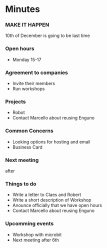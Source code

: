 # Minutes
### MAKE IT HAPPEN
10th of December is going to be last time

### Open hours
* Monday 15-17


### Agreement to companies
* Invite their members
* Run workshops

### Projects
* Robot
* Contact Marcello about reusing Enguno

### Common Concerns
* Looking options for hosting and email
* Business Card

### Next meeting
after 

### Things to do
* Write a letter to Claes and Robert
* Write a short description of Workshop
* Anounce officially that we have open hours 
* Contact Marcello about reusing Enguno


### Upcomming events
* Workshop with microbit
* Next meeting after 6th